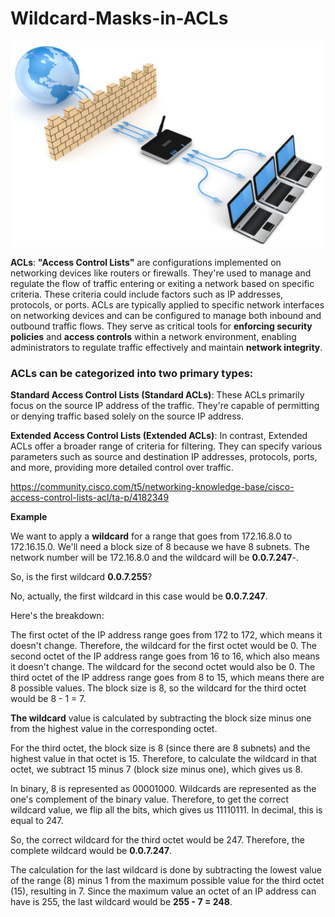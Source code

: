 # Wildcard-Masks-in-ACLs

<p align="center">
<img src="net-SEC.png"></p>

__ACLs__: __"Access Control Lists"__ are configurations implemented on networking devices like routers or firewalls. They're used to manage and regulate the flow of traffic entering or exiting a network based on specific criteria. These criteria could include factors such as IP addresses, protocols, or ports. ACLs are typically applied to specific network interfaces on networking devices and can be configured to manage both inbound and outbound traffic flows. They serve as critical tools for __enforcing security policies__ and __access controls__ within a network environment, enabling administrators to regulate traffic effectively and maintain __network integrity__.

### ACLs can be categorized into two primary types:

__Standard Access Control Lists (Standard ACLs)__: These ACLs primarily focus on the source IP address of the traffic. They're capable of permitting or denying traffic based solely on the source IP address.

__Extended Access Control Lists (Extended ACLs)__: In contrast, Extended ACLs offer a broader range of criteria for filtering. They can specify various parameters such as source and destination IP addresses, protocols, ports, and more, providing more detailed control over traffic.

https://community.cisco.com/t5/networking-knowledge-base/cisco-access-control-lists-acl/ta-p/4182349

__Example__

We want to apply a __wildcard__ for a range that goes from 172.16.8.0 to 172.16.15.0.
We'll need a block size of 8 because we have 8 subnets.
The network number will be 172.16.8.0 and the wildcard will be __0.0.7.247__-.

So, is the first wildcard __0.0.7.255__?

No, actually, the first wildcard in this case would be __0.0.7.247__.

Here's the breakdown:

The first octet of the IP address range goes from 172 to 172, which means it doesn't change. Therefore, the wildcard for the first octet would be 0.
The second octet of the IP address range goes from 16 to 16, which also means it doesn't change. The wildcard for the second octet would also be 0.
The third octet of the IP address range goes from 8 to 15, which means there are 8 possible values. The block size is 8, so the wildcard for the third octet would be 8 - 1 = 7.

__The wildcard__ value is calculated by subtracting the block size minus one from the highest value in the corresponding octet.

For the third octet, the block size is 8 (since there are 8 subnets) and the highest value in that octet is 15. Therefore, to calculate the wildcard in that octet, we subtract 15 minus 7 (block size minus one), which gives us 8.

In binary, 8 is represented as 00001000. Wildcards are represented as the one's complement of the binary value. Therefore, to get the correct wildcard value, we flip all the bits, which gives us 11110111. In decimal, this is equal to 247.

So, the correct wildcard for the third octet would be 247. Therefore, the complete wildcard would be __0.0.7.247__.

The calculation for the last wildcard is done by subtracting the lowest value of the range (8) minus 1 from the maximum possible value for the third octet (15), resulting in 7. Since the maximum value an octet of an IP address can have is 255, the last wildcard would be __255 - 7 = 248__.
